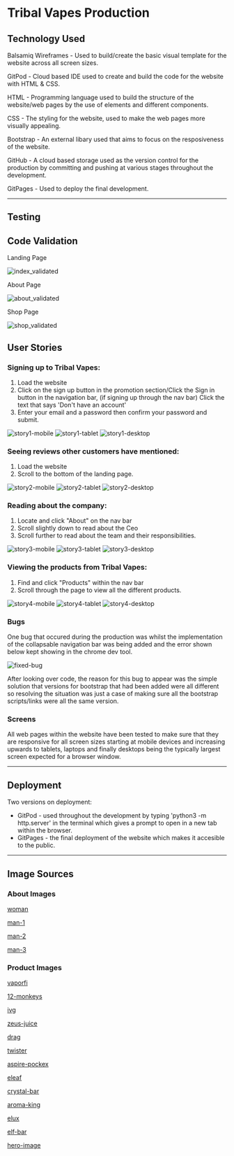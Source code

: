 # Tribal Vapes Production

## Technology Used
Balsamiq Wireframes - Used to build/create the basic visual template for the website across all screen sizes.

GitPod - Cloud based IDE used to create and build the code for the website with HTML & CSS.

HTML - Programming language used to build the structure of the website/web pages by the use of elements and different components.

CSS - The styling for the website, used to make the web pages more visually appealing.

Bootstrap - An external libary used that aims to focus on the resposiveness of the website.

GitHub - A cloud based storage used as the version control for the production by committing and pushing at various stages throughout the development.

GitPages - Used to deploy the final development.

----
## Testing
## Code Validation
Landing Page

![index_validated](docx/validations/code-validation.PNG)

About Page

![about_validated](docx/validations/code-validation2.PNG)

Shop Page

![shop_validated](docx/validations/code-validation3.PNG)

## User Stories

### Signing up to Tribal Vapes:
1. Load the website
2. Click on the sign up button in the promotion section/Click the Sign in button in the navigation bar, (if signing up through the nav bar) Click the text that says 'Don't have an account'
3. Enter your email and a password then confirm your password and submit.

![story1-mobile](docx/user-stories/us1-mobile.PNG)
![story1-tablet](docx/user-stories/us1-tablet.PNG)
![story1-desktop](docx/user-stories/us1-desktop.PNG)

### Seeing reviews other customers have mentioned:
1. Load the website
2. Scroll to the bottom of the landing page.

![story2-mobile](docx/user-stories/us2-mobile.PNG)
![story2-tablet](docx/user-stories/us2-tablet.PNG)
![story2-desktop](docx/user-stories/us2-desktop.PNG)

### Reading about the company:
1. Locate and click "About" on the nav bar
2. Scroll slightly down to read about the Ceo
3. Scroll further to read about the team and their responsibilities.

![story3-mobile](docx/user-stories/us3-mobile.PNG)
![story3-tablet](docx/user-stories/us3-tablet.PNG)
![story3-desktop](docx/user-stories/us3-desktop.PNG)

### Viewing the products from Tribal Vapes:
1. Find and click "Products" within the nav bar
2. Scroll through the page to view all the different products.

![story4-mobile](docx/user-stories/us4-mobile.PNG)
![story4-tablet](docx/user-stories/us4-tablet.PNG)
![story4-desktop](docx/user-stories/us4-desktop.PNG)

### Bugs
One bug that occured during the production was whilst the implementation of the collapsable navigation bar was being added and the error shown below kept showing in the chrome dev tool.

![fixed-bug](docx/snippet.PNG)

After looking over code, the reason for this bug to appear was the simple solution that versions for bootstrap that had been added were all different so resolving the situation was just a case of making sure all the bootstrap scripts/links were all the same version.

### Screens
All web pages within the website have been tested to make sure that they are responsive for all screen sizes starting at mobile devices and increasing upwards to tablets, laptops and finally desktops being the typically largest screen expected for a browser window.

----
## Deployment
Two versions on deployment:
* GitPod - used throughout the development by typing 'python3 -m http.server' in the terminal which gives a prompt to open in a new tab within the browser.
* GitPages - the final deployment of the website which makes it accesible to the public.

----
## Image Sources
### About Images
[woman](https://www.pexels.com/photo/woman-in-black-scoop-neck-shirt-smiling-38554/)

[man-1](https://en.wikipedia.org/wiki/Man#/media/File:Outdoors-man-portrait_(cropped).jpg)

[man-2](https://timesofindia.indiatimes.com/life-style/relationships/web-stories/traits-of-a-high-quality-man/photostory/83890812.cms)

[man-3](https://www.glamour.com/story/10-hot-guys-who-just-look-bett)

### Product Images
[vaporfi](https://www.vaporfi.com/media/catalog/product/b/a/base_watermelonwave.jpg)

[12-monkeys](https://d1q4q7ketxgxfn.cloudfront.net/media/catalog/product/cache/312af16b4230f9639b105af4a9030f8d/1/2/12-monkeys-hakuna.jpg)

[ivg](https://vapable.com/wp-content/uploads/2021/06/IVG-Product-Image-30ml-sweett.jpg)

[zeus-juice](http://cdn.ecommercedns.uk/files/9/239619/7/12117137/zeus-juice-typhon-shortfill.jpg)

[drag](https://cdn.shopify.com/s/files/1/1975/5513/products/voopoo-drag-s-pro-kit-sapphire-blue_800x800_crop_center.jpg?v=1630412160)

[twister](https://cdn.shopify.com/s/files/1/1783/8285/products/kit-freemax-twister-kit-metal-edition-free-bulb-glass-blue-7207647608921_1000x_4279d927-3972-496e-b5d1-67c55b4dffb1_700x700.jpg?v=1602749194)

[aspire-pockex](https://www.ecigarettedirect.co.uk/media/catalog/product/cache/2/image/9df78eab33525d08d6e5fb8d27136e95/a/s/aspire-pockex-temp-grey-gradient.jpg)

[eleaf](https://im9.cz/iRft/198/87/3209587198--400x400.jpg)

[crystal-bar](https://cdn.shopify.com/s/files/1/0241/2241/products/Banana_Ice_3ef8b96d-bb0d-4a06-a527-33718461c958_600x.png?v=1649691453)

[aroma-king](https://cdn.shopify.com/s/files/1/0503/6097/5511/products/aroma-king-7000-puffs-disposable-vape-pen-300227.jpg?v=1646790554)

[elux](https://cdn.shopify.com/s/files/1/0274/9575/9990/products/EluxLegendTigerBlood3500Disposable.gif?v=1630578317)

[elf-bar](https://www.electrictobacconist.co.uk/images/elf-bar-elf-berg-p9991-32867_image.jpg)

[hero-image](https://vapingdaily.com/wp-content/uploads/2022/03/synthetic-nicotine-ban-2022-vapes-1.jpg)